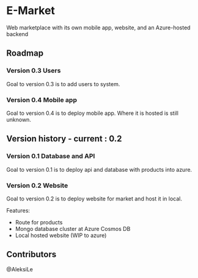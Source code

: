 # E-Market
Web marketplace with its own mobile app, website, and an Azure-hosted backend

## Roadmap

### Version 0.3 Users
Goal to version 0.3 is to add users to system.

### Version 0.4 Mobile app
Goal to version 0.4 is to deploy mobile app. Where it is hosted is still unknown. 

## Version history - current : 0.2

### Version 0.1 Database and API
Goal to version 0.1 is to deploy api and database with products into azure.

### Version 0.2 Website
Goal to version 0.2 is to deploy website for market and host it in local.

Features:
 - Route for products
 - Mongo database cluster at Azure Cosmos DB
 - Local hosted website (WIP to azure)

## Contributors
@AleksiLe
